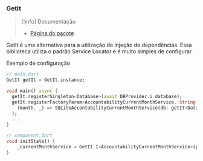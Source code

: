 
### GetIt

> [!info] Documentação
> - [Página do pacote](https://pub.dev/packages/get_it)

GetIt é uma alternativa para a utilização de injeção de dependências. Essa biblioteca utiliza o padrão Service Locator e é muito simples de configurar.

Exemplo de configuração

```dart
// main.dart
GetIt getIt = GetIt.instance;

void main() async {
  getIt.registerSingleton<Database>(await DBProvider.i.database);
  getIt.registerFactoryParam<AccountabilityCurrentMonthService, String, void>(
    (month, _) => SQLiteAccontabilityCurrentMonthService(db: getIt<Database>(), month: month),
  );
  ...
}

// component.dart
void initState() {
    _currentMonthService = GetIt.I<AccountabilityCurrentMonthService>(param1: _selectedMonth);
}
```

